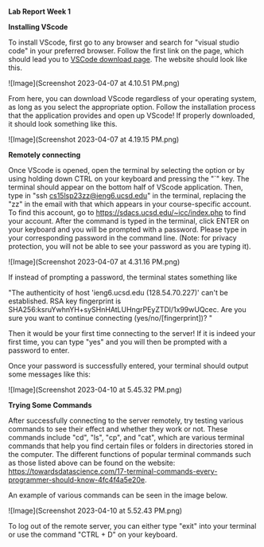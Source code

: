 **Lab Report Week 1**

**Installing VScode**

To install VScode, first go to any browser and search for "visual studio code" in your preferred browser. Follow the first link on the page, which should 
lead you to [VSCode download page](https://code.visualstudio.com/). The website should look like this.

![Image](Screenshot 2023-04-07 at 4.10.51 PM.png)

From here, you can download VScode regardless of your operating system, as long as you select the appropriate option. Follow the installation process
that the application provides and open up VScode! If properly downloaded, it should look something like this. 

![Image](Screenshot 2023-04-07 at 4.19.15 PM.png)


**Remotely connecting**

Once VScode is opened, open the terminal by selecting the option or by using holding down CTRL on your keyboard and pressing the "`" key. The terminal should appear on the bottom half of VScode application. Then, type in "ssh cs15lsp23zz@ieng6.ucsd.edu" in the terminal, replacing the "zz" in the email with that which appears in your course-specific account. To find this account, go to https://sdacs.ucsd.edu/~icc/index.php to find your account. After the 
command is typed in the terminal, click ENTER on your keyboard and you will be prompted with a password. Please type in your corresponding password
in the command line. (Note: for privacy protection, you will not be able to see your password as you are typing it). 

![Image](Screenshot 2023-04-07 at 4.31.16 PM.png)

If instead of prompting a password, the terminal states something like 

"The authenticity of host 'ieng6.ucsd.edu (128.54.70.227)' can't be established.
RSA key fingerprint is SHA256:ksruYwhnYH+sySHnHAtLUHngrPEyZTDl/1x99wUQcec.
Are you sure you want to continue connecting (yes/no/[fingerprint])? "

Then it would be your first time connecting to the server! If it is indeed your first time, you can type "yes" and you will then be prompted with a password to enter.

Once your password is successfully entered, your terminal should output some messages like this:

![Image](Screenshot 2023-04-10 at 5.45.32 PM.png)


**Trying Some Commands**

After successfully connecting to the server remotely, try testing various commands to see their effect and whether they work or not. These commands include "cd", "ls", "cp", and "cat", which are various terminal commands that help you find certain files or folders in directories stored in the computer. The different functions of popular terminal commands such as those listed above can be found on the website: https://towardsdatascience.com/17-terminal-commands-every-programmer-should-know-4fc4f4a5e20e. 

An example of various commands can be seen in the image below.

![Image](Screenshot 2023-04-10 at 5.52.43 PM.png)

To log out of the remote server, you can either type "exit" into your terminal or use the command "CTRL + D" on your keyboard.

